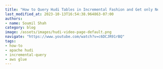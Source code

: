 ```yaml
---
title: "How to Query Hudi Tables in Incremental Fashion and Get only New data on AWS Glue | Hands on Lab"
last_modified_at: 2023-10-13T16:54:38.964863-07:00
authors:
- name: Soumil Shah
category: blog
image: /assets/images/hudi-video-page-default.png
navigate: "https://www.youtube.com/watch?v=c6DCJR91rBQ"
tags:
- how-to
- apache hudi
- incremental-query
- aws glue
---
```

